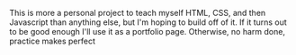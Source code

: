 This is more a personal project to teach myself HTML, CSS, and then Javascript than anything else, but I'm hoping to build off of it.
If it turns out to be good enough I'll use it as a portfolio page. Otherwise, no harm done, practice makes perfect
